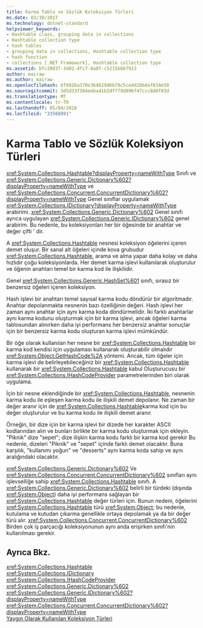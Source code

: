 ```yaml
---
title: Karma Tablo ve Sözlük Koleksiyon Türleri
ms.date: 03/30/2017
ms.technology: dotnet-standard
helpviewer_keywords:
- Hashtable class, grouping data in collections
- Hashtable collection type
- hash tables
- grouping data in collections, Hashtable collection type
- hash function
- collections [.NET Framework], Hashtable collection type
ms.assetid: bfc20837-3d02-4fc7-8a8f-c5215b6b7913
author: mairaw
ms.author: mairaw
ms.openlocfilehash: 6f682ba370e364629d6b79c5cedd28b4af834e58
ms.sourcegitcommit: 3d5d33f384eeba41b2dff79d096f47ccc8d8f03d
ms.translationtype: MT
ms.contentlocale: tr-TR
ms.lasthandoff: 05/04/2018
ms.locfileid: "33568891"
---
```

# <a name="hashtable-and-dictionary-collection-types"></a>Karma Tablo ve Sözlük Koleksiyon Türleri
<xref:System.Collections.Hashtable?displayProperty=nameWithType> Sınıfı ve <xref:System.Collections.Generic.Dictionary%602?displayProperty=nameWithType> ve <xref:System.Collections.Concurrent.ConcurrentDictionary%602?displayProperty=nameWithType> Genel sınıflar uygulamak <xref:System.Collections.IDictionary?displayProperty=nameWithType> arabirimi. <xref:System.Collections.Generic.Dictionary%602> Genel sınıfı ayrıca uygulayan <xref:System.Collections.Generic.IDictionary%602> genel arabirim. Bu nedenle, bu koleksiyonları her bir öğesinde bir anahtar ve değer çifti ' dir.  
  
 A <xref:System.Collections.Hashtable> nesnesi koleksiyon öğelerini içeren demet oluşur. Bir sanal alt öğeleri içinde kova grubudur <xref:System.Collections.Hashtable>, arama ve alma yapar daha kolay ve daha hızlıdır çoğu koleksiyonlarda. Her demet karma işlevi kullanılarak oluşturulur ve öğenin anahtarı temel bir karma kod ile ilişkilidir.  
  
 Genel <xref:System.Collections.Generic.HashSet%601> sınıfı, sırasız bir benzersiz öğeleri içeren koleksiyon.  
  
 Hash işlevi bir anahtarı temel sayısal karma kodu döndürür bir algoritmadır. Anahtar depolanmakta nesnenin bazı özelliğinin değeri. Hash işlevi her zaman aynı anahtar için aynı karma koda döndürmelidir. İki farklı anahtarlar aynı karma kodunu oluşturmak için bir karma işlevi, ancak öğeleri karma tablosundan alınırken daha iyi performans her benzersiz anahtar sonuçlar için bir benzersiz karma kodu oluşturan karma işlevi mümkündür.  
  
 Bir öğe olarak kullanılan her nesne bir <xref:System.Collections.Hashtable> bir karma kod kendisi için uygulaması kullanarak oluşturabilir olmalıdır <xref:System.Object.GetHashCode%2A> yöntemi. Ancak, tüm öğeler için karma işlevi de belirleyebileceğiniz bir <xref:System.Collections.Hashtable> kullanarak bir <xref:System.Collections.Hashtable> kabul Oluşturucusu bir <xref:System.Collections.IHashCodeProvider> parametrelerinden biri olarak uygulama.  
  
 İçin bir nesne eklendiğinde bir <xref:System.Collections.Hashtable>, nesnenin karma kodu ile eşleşen karma kodu ile ilişkili demet depolanır. Ne zaman bir değer aranır için de <xref:System.Collections.Hashtable>karma kod için bu değer oluşturulur ve bu karma kodu ile ilişkili demet aranır.  
  
 Örneğin, bir dize için bir karma işlevi bir dizede her karakter ASCII kodlarından alın ve bunları birlikte bir karma kodu oluşturmak için ekleyin. "Piknik" dize "sepet"; dize ilişkin karma kodu farklı bir karma kod gerekir Bu nedenle, dizeleri "Piknik" ve "sepet" içinde farklı demet olacaktır. Buna karşılık, "kullanımı yoğun" ve "desserts" aynı karma koda sahip ve aynı aralığındaki olacaktır.  
  
 <xref:System.Collections.Generic.Dictionary%602> Ve <xref:System.Collections.Concurrent.ConcurrentDictionary%602> sınıfları aynı işlevselliğe sahip <xref:System.Collections.Hashtable> sınıfı. A <xref:System.Collections.Generic.Dictionary%602> belirli bir türdeki (dışında <xref:System.Object>) daha iyi performans sağlayan bir <xref:System.Collections.Hashtable> değer türleri için. Bunun nedeni, öğelerini <xref:System.Collections.Hashtable> türü <xref:System.Object>; bu nedenle, kutulama ve kutudan çıkarma genellikle ortaya depolamak ya da bir değer türü alır. <xref:System.Collections.Concurrent.ConcurrentDictionary%602> Birden çok iş parçacığı koleksiyonunun aynı anda erişirken sınıfı'nin kullanılması gerekir.  
  
## <a name="see-also"></a>Ayrıca Bkz.  
 <xref:System.Collections.Hashtable>  
 <xref:System.Collections.IDictionary>  
 <xref:System.Collections.IHashCodeProvider>  
 <xref:System.Collections.Generic.Dictionary%602>  
 <xref:System.Collections.Generic.IDictionary%602?displayProperty=nameWithType>  
 <xref:System.Collections.Concurrent.ConcurrentDictionary%602?displayProperty=nameWithType>  
 [Yaygın Olarak Kullanılan Koleksiyon Türleri](../../../docs/standard/collections/commonly-used-collection-types.md)

